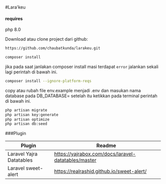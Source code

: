 #Lara'keu

#### requires

php 8.0

Download atau clone project dari github:

```sh
https://github.com/chaubatkunda/larakeu.git
```

```sh
composer install
```

jika pada saat janlakan composer install masi terdapat `error` jalankan sekali lagi perintah di bawah ini.

```sh
composer install --ignore-platform-reqs
```

copy atau rubah file env.example menjadi .env dan masukan nama database pada DB_DATABASE=
setelah itu ketikkan pada terminal perintah di bawah ini.

```sh
php artisan migrate
php artisan key:generate
php artisan optimize
php artisan db:seed
```

###Plugin

| Plugin                   | Readme                                              |
| ------------------------ | --------------------------------------------------- |
| Laravel Yajra Datatables | https://yajrabox.com/docs/laravel-datatables/master |
| Laravel sweet-alert      | https://realrashid.github.io/sweet-alert/           |
